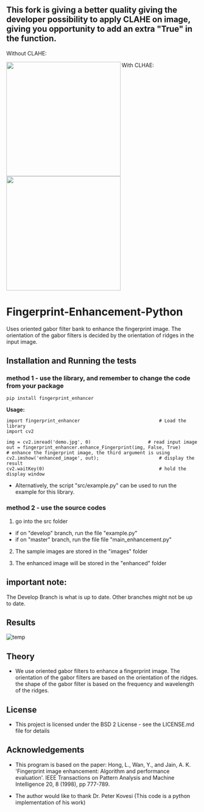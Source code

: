 ## This fork is giving a better quality giving the developer possibility to apply CLAHE on image, giving you opportunity to add an extra "True" in the function.
Without CLAHE: 


<p><img align="left" src="https://user-images.githubusercontent.com/99593023/221321786-3df75aea-811d-4786-af14-0d22485ac25f.png"  height="300">
</p>



<p  >

With CLHAE:

<img align="center" src="https://user-images.githubusercontent.com/99593023/221321703-56e78ca3-d92f-443d-932e-d8486a1e3ab5.png"  height="300">

</p>

# Fingerprint-Enhancement-Python

Uses oriented gabor filter bank to enhance the fingerprint image. The orientation of the gabor filters is decided by the orientation of ridges in the input image. 

## Installation and Running the tests

### method 1 - use the library, and remember to change the code from your package
  ```
  pip install fingerprint_enhancer
  ```
  
  **Usage:**
  ```
import fingerprint_enhancer								# Load the library
import cv2

img = cv2.imread('demo.jpg', 0)						# read input image
out = fingerprint_enhancer.enhance_Fingerprint(img, False, True)		# enhance the fingerprint image, the third argument is using 
cv2.imshow('enhanced_image', out);						# display the result
cv2.waitKey(0)											# hold the display window
  ```
  - Alternatively, the script "src/example.py" can be used to run the example for this library.

### method 2 - use the source codes
1) go into the src folder
- if on "develop" branch, run the file "example.py"
- if on "master" branch, run the file file "main_enhancement.py" 

2) The sample images are stored in the "images" folder

3) The enhanced image will be stored in the "enhanced" folder

## important note:
The Develop Branch is what is up to date. Other branches might not be up to date.


## Results
![temp](https://cloud.githubusercontent.com/assets/13918778/25770604/637b3f38-31ee-11e7-818f-1f8359c96e07.jpg)

## Theory
- We use oriented gabor filters to enhance a fingerprint image. The orientation of the gabor filters are based on the orientation of the ridges. the shape of the gabor filter is based on the frequency and wavelength of the ridges.

## License
- This project is licensed under the BSD 2 License - see the LICENSE.md file for details

## Acknowledgements
- This program is based on the paper: Hong, L., Wan, Y., and Jain, A. K. 'Fingerprint image enhancement: Algorithm and performance evaluation'. IEEE Transactions on Pattern Analysis and Machine Intelligence 20, 8 (1998), pp 777-789.

- The author would like to thank Dr. Peter Kovesi (This code is a python implementation of his work)
